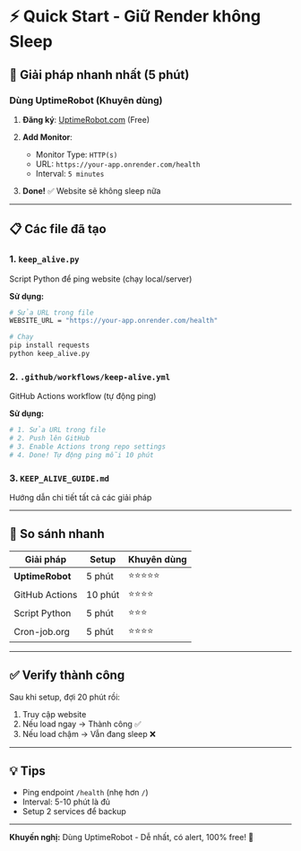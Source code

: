 # ⚡ Quick Start - Giữ Render không Sleep

## 🎯 Giải pháp nhanh nhất (5 phút)

### Dùng UptimeRobot (Khuyên dùng)

1. **Đăng ký**: [UptimeRobot.com](https://uptimerobot.com/) (Free)

2. **Add Monitor**:
   - Monitor Type: `HTTP(s)`
   - URL: `https://your-app.onrender.com/health`
   - Interval: `5 minutes`

3. **Done!** ✅ Website sẽ không sleep nữa

---

## 📋 Các file đã tạo

### 1. `keep_alive.py`
Script Python để ping website (chạy local/server)

**Sử dụng:**
```bash
# Sửa URL trong file
WEBSITE_URL = "https://your-app.onrender.com/health"

# Chạy
pip install requests
python keep_alive.py
```

### 2. `.github/workflows/keep-alive.yml`
GitHub Actions workflow (tự động ping)

**Sử dụng:**
```bash
# 1. Sửa URL trong file
# 2. Push lên GitHub
# 3. Enable Actions trong repo settings
# 4. Done! Tự động ping mỗi 10 phút
```

### 3. `KEEP_ALIVE_GUIDE.md`
Hướng dẫn chi tiết tất cả các giải pháp

---

## 🚀 So sánh nhanh

| Giải pháp | Setup | Khuyên dùng |
|-----------|-------|-------------|
| **UptimeRobot** | 5 phút | ⭐⭐⭐⭐⭐ |
| GitHub Actions | 10 phút | ⭐⭐⭐⭐ |
| Script Python | 5 phút | ⭐⭐⭐ |
| Cron-job.org | 5 phút | ⭐⭐⭐⭐ |

---

## ✅ Verify thành công

Sau khi setup, đợi 20 phút rồi:
1. Truy cập website
2. Nếu load ngay → Thành công ✅
3. Nếu load chậm → Vẫn đang sleep ❌

---

## 💡 Tips

- Ping endpoint `/health` (nhẹ hơn `/`)
- Interval: 5-10 phút là đủ
- Setup 2 services để backup

---

**Khuyến nghị:** Dùng UptimeRobot - Dễ nhất, có alert, 100% free! 🎉
